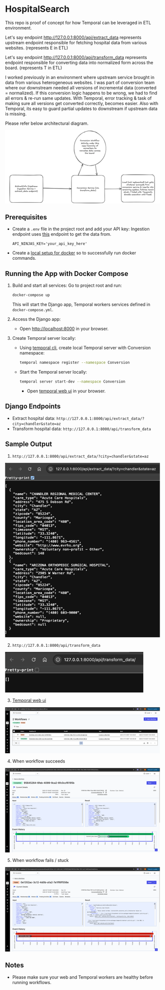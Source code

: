 # HospitalSearch

This repo is proof of concept for how Temporal can be leveraged in ETL environment.

Let's say endpoint http://127.0.0.1:8000/api/extract_data represents upstream endpoint responsible for fetching 
hospital data from various websites. (represents E in ETL)

Let's say endpoint http://127.0.0.1:8000/api/transform_data represents endpoint responsible for converting data 
into normalized form across the board. (represents T in ETL)

I worked previously in an environment where upstream service brought in data from various heterogeneous websites.
I was part of conversion team where our downstream needed all versions of incremental data (converted = normalized). 
If this conversion logic happens to be wrong, we had to find all errors & re-run same updates. With Temporal, error 
tracking & task of making sure all versions get converted correctly, becomes easier. Also with Temporal, its easy to 
guard partial updates to downstream if upstream data is missing.

Please refer below architectural diagram.

![img.png](img.png)


## Prerequisites

- Create a `.env` file in the project root and add your API key:
  Ingestion endpoint uses [this](https://api-ninjas.com/api/hospitals) endpoint to get the data from.
  ```env
  API_NINJAS_KEY='your_api_key_here'
  ```

- Create a [local setup for docker](https://docs.docker.com/compose/install/) so to successfully run docker commands.


## Running the App with Docker Compose

1. Build and start all services:
   Go to project root and run:
   ```bash
   docker-compose up
   ```
   This will start the Django app, Temporal workers services defined in `docker-compose.yml`.

2. Access the Django app:
   - Open [http://localhost:8000](http://localhost:8000) in your browser.

3. Create Temporal server locally:
   - Using [temporal cli](https://docs.temporal.io/cli), create local Temporal server with Conversion namespace:

     ```bash
     temporal namespace register --namespace Conversion
     ```
     
   - Start the Temporal server locally:
     ```bash
     temporal server start-dev --namespace Conversion
     ```
     - Open [temporal web ui](http://localhost:8233) in your browser.


## Django Endpoints

- Extract hospital data:
  `http://127.0.0.1:8000/api/extract_data/?city=chandler&state=az`
- Transform hospital data:
  `http://127.0.0.1:8000/api/transform_data`

## Sample Output

1. `http://127.0.0.1:8000/api/extract_data/?city=chandler&state=az`

![img_1.png](img_1.png)

2. `http://127.0.0.1:8000/api/transform_data`

![img_2.png](img_2.png)

3. [Temporal web ui](http://localhost:8233/namespaces/Conversion/workflows)

![img_4.png](img_4.png)

4. When workflow succeeds

![img_5.png](img_5.png)

5. When workflow fails / stuck

![img_6.png](img_6.png)


## Notes
- Please make sure your web and Temporal workers are healthy before running workflows.


